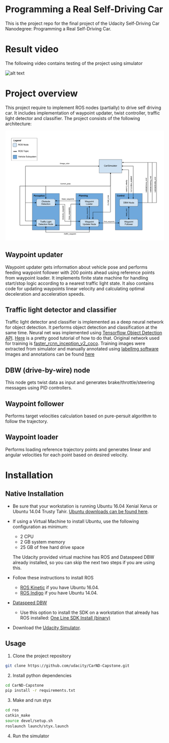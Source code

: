 # Programming a Real Self-Driving Car

This is the project repo for the final project of the Udacity Self-Driving Car Nanodegree: Programming a Real Self-Driving Car. 

[image1]: ./imgs/output_video.gif
[image2]: ./imgs/overview.png

# Result video

The following video contains testing of the project using simulator

![alt text][image1]

# Project overview

This project require to implement ROS nodes (partially) to drive self driving car. It includes implementation of waypoint updater, twist controller, traffic light detector and classifier. The project consists of the following architecture:

![alt text][image2]

## Waypoint updater

Waypoint updater gets information about vehicle pose and performs feeding waypoint follower with 200 points ahead using reference points from waypoint loader. It implements finite state machine for handling start/stop logic according to 
a nearest traffic light state. It also contains code for updating waypoints linear velocity and calculating optimal deceleration and acceleration speeds.

## Traffic light detector and classifier

Traffic light detector and classifier is implemented as a deep neural network for object detection. It performs object detection and classification at the same time.
Neural net was implemented using [Tensorflow Object Detection API](https://github.com/tensorflow/models/tree/master/research/object_detection). [Here](https://github.com/EdjeElectronics/TensorFlow-Object-Detection-API-Tutorial-Train-Multiple-Objects-Windows-10) is a pretty good tutorial of how to do that.
Original network used for training is [faster_rcnn_inception_v2_coco](http://download.tensorflow.org/models/object_detection/faster_rcnn_inception_v2_coco_2018_01_28.tar.gz). Training images were extracted from simulator and manually annotated using [labelImg software](https://github.com/tzutalin/labelImg)
Images and annotations can be found [here](https://github.com/greenfield932/CarND-Capstone/tree/master/ros/src/tl_detector/images)
## DBW (drive-by-wire) node

This node gets twist data as input and generates brake/throttle/steering messages using PID controllers.

## Waypoint follower

Performs target velocities calculation based on pure-persuit algorithm to follow the trajectory.

## Waypoint loader

Performs loading reference trajectory points and generates linear and angular velocities for each point based on desired velocity.

# Installation
## Native Installation

* Be sure that your workstation is running Ubuntu 16.04 Xenial Xerus or Ubuntu 14.04 Trusty Tahir. [Ubuntu downloads can be found here](https://www.ubuntu.com/download/desktop).
* If using a Virtual Machine to install Ubuntu, use the following configuration as minimum:
  * 2 CPU
  * 2 GB system memory
  * 25 GB of free hard drive space

  The Udacity provided virtual machine has ROS and Dataspeed DBW already installed, so you can skip the next two steps if you are using this.

* Follow these instructions to install ROS
  * [ROS Kinetic](http://wiki.ros.org/kinetic/Installation/Ubuntu) if you have Ubuntu 16.04.
  * [ROS Indigo](http://wiki.ros.org/indigo/Installation/Ubuntu) if you have Ubuntu 14.04.
* [Dataspeed DBW](https://bitbucket.org/DataspeedInc/dbw_mkz_ros)
  * Use this option to install the SDK on a workstation that already has ROS installed: [One Line SDK Install (binary)](https://bitbucket.org/DataspeedInc/dbw_mkz_ros/src/81e63fcc335d7b64139d7482017d6a97b405e250/ROS_SETUP.md?fileviewer=file-view-default)
* Download the [Udacity Simulator](https://github.com/udacity/CarND-Capstone/releases).

## Usage

1. Clone the project repository
```bash
git clone https://github.com/udacity/CarND-Capstone.git
```

2. Install python dependencies
```bash
cd CarND-Capstone
pip install -r requirements.txt
```
3. Make and run styx
```bash
cd ros
catkin_make
source devel/setup.sh
roslaunch launch/styx.launch
```
4. Run the simulator
